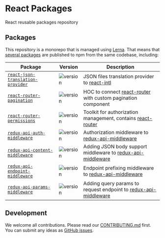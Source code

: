 # React Packages

React reusable packages repository

## Packages

This repository is a monorepo that is managed using [Lerna](https://github.com/lerna/lerna).
That means that [several packages](/packages) are published to npm from the same codebase, including:

| Package                                                                        | Version                                                                             | Description                                                                                                         |
| ------------------------------------------------------------------------------ | ----------------------------------------------------------------------------------- | ------------------------------------------------------------------------------------------------------------------- |
| [`react-json-translation-provider`](/packages/react-json-translation-provider) | ![version](https://img.shields.io/npm/v/@tshio/react-json-translation-provider.svg) | JSON files translation provider to [react-intl](https://github.com/yahoo/react-intl)                                |
| [`react-router-pagination`](/packages/react-router-pagination)                 | ![version](https://img.shields.io/npm/v/@tshio/react-router-pagination.svg)         | HOC to connect [react-router](https://github.com/ReactTraining/react-router) with custom pagination component       |
| [`react-router-permissions`](/packages/react-router-permissions)               | ![version](https://img.shields.io/npm/v/@tshio/react-router-permissions.svg)        | Toolkit for authorization management, contains [react-router](https://github.com/ReactTraining/react-router)        | extension |
| [`redux-api-auth-middleware`](/packages/redux-api-auth-middleware)             | ![version](https://img.shields.io/npm/v/@tshio/redux-api-auth-middleware.svg)       | Authorization middleware to [redux-api-middleware](https://github.com/agraboso/redux-api-middleware)                |
| [`redux-api-content-middleware`](/packages/redux-api-content-middleware)       | ![version](https://img.shields.io/npm/v/@tshio/redux-api-content-middleware.svg)    | Adding JSON body support middleware to [redux-api-middleware](https://github.com/agraboso/redux-api-middleware)     |
| [`redux-api-endpoint-middleware`](/packages/redux-api-endpoint-middleware)     | ![version](https://img.shields.io/npm/v/@tshio/redux-api-endpoint-middleware.svg)   | Endpoint prefixing middleware to [redux-api-middleware](https://github.com/agraboso/redux-api-middleware)           |
| [`redux-api-params-middleware`](/packages/redux-api-params-middleware)         | ![version](https://img.shields.io/npm/v/@tshio/redux-api-params-middleware.svg)     | Adding query params to request endpoint to [redux-api-middleware](https://github.com/agraboso/redux-api-middleware) |

## Development

We welcome all contributions. Please read our [CONTRIBUTING.md](https://github.com/TheSoftwareHouse/react-packages/blob/master/CONTRIBUTING.md) first.
You can submit any ideas as [GitHub issues](https://github.com/TheSoftwareHouse/react-packages/issues).
